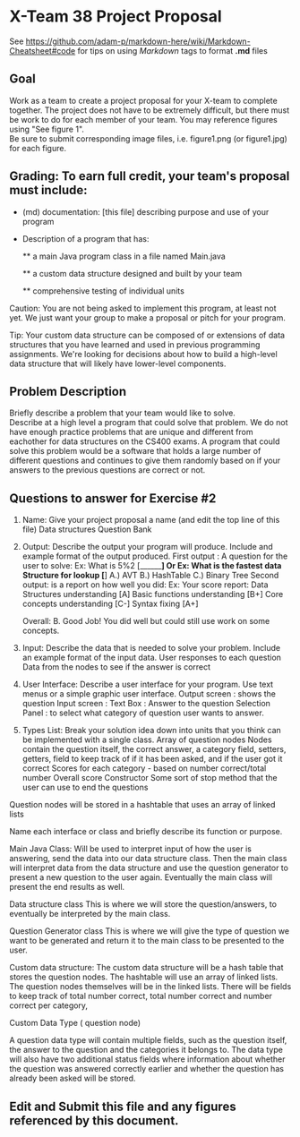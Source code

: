 # X-Team 38 Project Proposal

See https://github.com/adam-p/markdown-here/wiki/Markdown-Cheatsheet#code for tips on using *Markdown* tags to format __.md__ files

## Goal

Work as a team to create a project proposal for your X-team to complete together.
The project does not have to be extremely difficult,
but there must be work to do for each member of your team.
You may reference figures using "See figure 1".  
Be sure to submit corresponding image files, i.e. figure1.png (or figure1.jpg) for each figure.

## Grading: To earn full credit, your team's proposal must include:

* (md) documentation: [this file] describing purpose and use of your program

* Description of a program that has:

  ** a main Java program class in a file named Main.java
  
  ** a custom data structure designed and built by your team
  
  ** comprehensive testing of individual units
  
 Caution: You are not being asked to implement this program, at least not yet. 
 We just want your group to make a proposal or pitch for your program.
 
 Tip: Your custom data structure can be composed of or extensions of data structures that you have learned and used in previous programming assignments.  We're looking for decisions about how to build a high-level data structure that will likely have lower-level components.

## Problem Description

Briefly describe a problem that your team would like to solve.  
Describe at a high level a program that could solve that problem.
We do not have enough practice problems that are unique and different from eachother for data structures on the CS400 exams. A program that could solve this problem would be a software that holds a large number of different questions and continues to give them randomly based on if your answers to the previous questions are correct or not. 

## Questions to answer for Exercise #2

1. Name: Give your project proposal a name (and edit the top line of this file)
Data structures Question Bank


2. Output: Describe the output your program will produce.  Include and example format of the output produced.
First output : A question for the user to solve:
	Ex: What is 5%2 [________]
Or
	Ex: What is the fastest data Structure for lookup [__]
		A.) AVT
		B.) HashTable
		C.) Binary Tree
	Second output: is a report on how well you did:
	Ex: Your score report:
Data Structures understanding [A]
Basic functions understanding [B+]
Core concepts understanding  [C-]
	Syntax fixing 			      [A+]

	Overall: B. Good Job! You did well but could still use work on some concepts.



3. Input: Describe the data that is needed to solve your problem. Include an example format of the input data.
User responses to each question
	Data from the nodes to see if the answer is correct


4. User Interface: Describe a user interface for your program.  Use text menus or a simple graphic user interface.
Output screen : shows the question
	Input screen : 
          Text Box  : Answer to the question
          Selection Panel : to select what category of question user wants to  answer.


5. Types List: Break your solution idea down into units that you think can be implemented with a single class.
Array of question nodes
Nodes contain the question itself, the correct answer, a category field, setters, getters, field to keep track of if it has been asked, and if the user got it correct
Scores for each category - based on number correct/total number
Overall score
Constructor
Some sort of stop method that the user can use to end the questions

Question nodes will be stored in a hashtable that uses an array of linked lists



Name each interface or class and briefly describe its function or purpose.

Main Java Class: 
Will be used to interpret input of how the user is answering, send the data into our data structure class. Then the main class will interpret data from the data structure and use the question generator to present a new question to the user again. Eventually the main class will present the end results as well.

Data structure class
This is where we will store the question/answers, to eventually be interpreted by the main class. 

Question Generator class
This is where we will give the type of question we want to be generated and return it to the main class to be presented to the user.

Custom data structure:
The custom data structure will be a hash table that stores the question nodes. The hashtable will use an array of linked lists. The question nodes themselves will be in the linked lists. There will be fields to keep track of total number correct, total number correct and number correct per category, 

Custom Data Type  ( question node)

A question data type will contain multiple fields, such as the question itself, the answer to the question and the categories it belongs to. The data type will also have two additional status fields where information about whether the question was answered correctly earlier and whether the question has already been asked will be stored.


## Edit and Submit this file and any figures referenced by this document.

